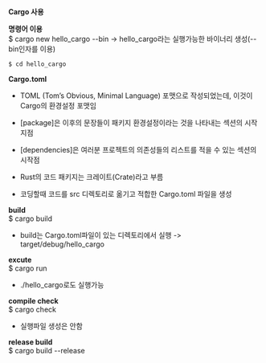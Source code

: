 **Cargo 사용**  

**명령어 이용**  
    $ cargo new hello_cargo --bin
        -> hello_cargo라는 실행가능한 바이너리 생성(--bin인자를 이용)

    $ cd hello_cargo

**Cargo.toml**  
- TOML (Tom’s Obvious, Minimal Language) 포맷으로 작성되었는데, 이것이 Cargo의 환경설정 포맷임
- [package]은 이후의 문장들이 패키지 환경설정이라는 것을 나타내는 섹션의 시작지점
- [dependencies]은 여러분 프로젝트의 의존성들의 리스트를 적을 수 있는 섹션의 시작점

- Rust의 코드 패키지는 크레이트(Crate)라고 부름

- 코딩할때 코드를 src 디렉토리로 옮기고 적합한 Cargo.toml 파일을 생성

**build**  
    $ cargo build
- build는 Cargo.toml파일이 있는 디렉토리에서 실행 -> target/debug/hello_cargo

**excute**  
    $ cargo run
- ./hello_cargo로도 실행가능

**compile check**  
    $ cargo check
- 실행파일 생성은 안함

**release build**  
    $ cargo build --release
